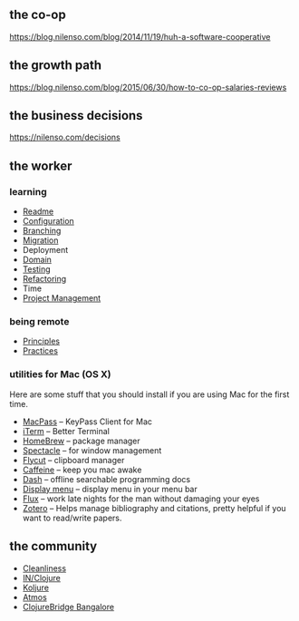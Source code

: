 ## the co-op

https://blog.nilenso.com/blog/2014/11/19/huh-a-software-cooperative

## the growth path

https://blog.nilenso.com/blog/2015/06/30/how-to-co-op-salaries-reviews


## the business decisions

https://nilenso.com/decisions

## the worker

### learning

* [Readme](readme/README.md)
* [Configuration](configuration/CONFIGURATION.md)
* [Branching](branching/BRANCHING.md)
* [Migration](migrations/MIGRATIONS.md)
* Deployment
* [Domain](domain/DOMAIN.md)
* [Testing](testing/TESTING.md)
* [Refactoring](refactoring/REFACTORING.md)
* Time
* [Project Management](project-management/project-management.md)

### being remote

* [Principles](remote/principles.md)
* [Practices](remote/practices.md)

### utilities for Mac (OS X)

Here are some stuff that you should install if you are using Mac for the first time.

* [MacPass](https://github.com/MacPass/MacPass) – KeyPass Client for Mac
* [iTerm](https://www.iterm2.com) – Better Terminal
* [HomeBrew](https://brew.sh) – package manager
* [Spectacle](https://www.spectacleapp.com) – for window management
* [Flycut](https://itunes.apple.com/in/app/flycut-clipboard-manager) – clipboard manager
* [Caffeine](http://lightheadsw.com/caffeine) – keep you mac awake
* [Dash](https://kapeli.com/dash) – offline searchable programming docs
* [Display menu](http://displaymenu.milchimgemuesefach.de) – display menu in your menu bar
* [Flux](https://justgetflux.com) – work late nights for the man without damaging your eyes
* [Zotero](https://www.zotero.org/download) – Helps manage bibliography and citations, pretty helpful if you want to read/write papers.

## the community

* [Cleanliness](https://nilenso.com/clean)
* [IN/Clojure](http://inclojure.org)
* [Koljure](https://www.meetup.com/Koljure)
* [Atmos](http://graphs.urbansciences.in/dashboard/db/atmos-pm25-data?panelId=7&fullscreen&from=1552734293258&to=1552820693258)
* [ClojureBridge Bangalore](https://clojurebridge.org)
